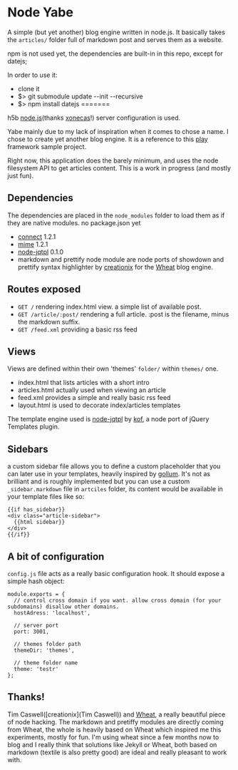 # Node Yabe

A simple (but yet another) blog engine written in node.js. It basically takes the `articles/` folder full of markdown post and serves them as a website.

npm is not used yet, the dependencies are built-in in this repo, except for datejs;

In order to use it:
* clone it
* $> git submodule update --init --recursive
* $> npm install datejs
=======

h5b [node.js](https://github.com/paulirish/html5-boilerplate-server-configs/blob/master/node.js)(thanks [xonecas](https://github.com/xonecas)!) server configuration is used.

Yabe mainly due to my lack of inspiration when it comes to chose a name. I chose to create yet another blog engine. It is a reference to this [play](http://www.playframework.org/documentation/1.0.1/guide1#aTheprojecta) framework sample project.

Right now, this application does the barely minimum, and uses the node filesystem API to get articles content. This is a work in progress (and mostly just fun).

## Dependencies

The dependencies are placed in the `node_modules` folder to load them as if they are native modules. no package.json yet

* [connect](http://github.com/senchalabs/connect) 1.2.1
* [mime](http://github.com/bentomas/node-mime) 1.2.1
* [node-jqtpl](http://github.com/kof/node-jqtpl.git) 0.1.0
* markdown and prettify node module are node ports of showdown and prettify syntax highlighter by [creationix](https://github.com/creationix) for the [Wheat](https://github.com/creationix/wheat) blog engine.

## Routes exposed
    
* `GET /` rendering index.html view. a simple list of available post.
* `GET /article/:post/` rendering a full article. :post is the filename, minus the markdown suffix.
* `GET /feed.xml` providing a basic rss feed
    
## Views

Views are defined within their own 'themes' `folder/` within `themes/` one.

* index.html that lists articles with a short intro
* articles.html actually used when viewing an article
* feed.xml provides a simple and really basic rss feed
* layout.html is used to decorate index/articles templates

The template engine used is [node-jqtpl](https://github.com/kof/node-jqtpl) by [kof](https://github.com/kof/), a node port of jQuery Templates plugin.

## Sidebars

a custom sidebar file allows you to define a custom placeholder that you can later use in your templates, heavily inspired by [gollum](http://github.com/github/gollum). It's not as brilliant and is roughly implemented but you can use a custom `_sidebar.markdown` file in `artciles` folder, its content would be available in your template files like so:

    {{if has_sidebar}}
    <div class="article-sidebar">
      {{html sidebar}}
    </div>
    {{/if}}

## A bit of configuration

`config.js` file acts as a really basic configuration hook. It should expose a simple hash object:

    module.exports = {
      // control cross domain if you want. allow cross domain (for your subdomains) disallow other domains.
      hostAdress: 'localhost',

      // server port
      port: 3001,

      // themes folder path
      themeDir: 'themes',

      // theme folder name
      theme: 'testr'
    };

## Thanks!

Tim Caswell([creationix](Tim Caswell)) and [Wheat](https://github.com/creationix/wheat), a really beautiful piece of node hacking. The markdown and pretiffy modules are directly coming from Wheat, the whole is heavily based on Wheat which inspired me this experiments, mostly for fun. I'm using wheat since a few months now to blog and I really think that solutions like Jekyll or Wheat, both based on markdown (textile is also pretty good) are ideal and really pleasant to work with.







